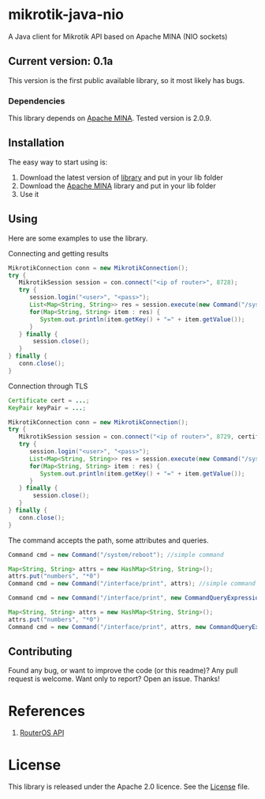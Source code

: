 # mikrotik-java-nio

A Java client for Mikrotik API based on Apache MINA (NIO sockets)

## Current version: 0.1a

This version is the first public available library, so it most likely has bugs.

### Dependencies

This library depends on [Apache MINA](http://http://mina.apache.org/). Tested version is 2.0.9.

## Installation

The easy way to start using is:

1. Download the latest version of [library](https://github.com/danlobo/mikrotik-java-nio/releases/) and put in your lib folder
2. Download the [Apache MINA](http://http://mina.apache.org/) library and put in your lib folder
3. Use it

## Using

Here are some examples to use the library.

Connecting and getting results
```java
MikrotikConnection conn = new MikrotikConnection();
try {
   MikrotikSession session = con.connect("<ip of router>", 8728);
   try {
      session.login("<user>", "<pass>");
      List<Map<String, String>> res = session.execute(new Command("/system/routerboard/print"));
      for(Map<String, String> item : res) {
         System.out.println(item.getKey() + "=" + item.getValue());
      }
   } finally {
       session.close();
   }
} finally {
   conn.close();
}
```

Connection through TLS
```java
Certificate cert = ...;
KeyPair keyPair = ...;

MikrotikConnection conn = new MikrotikConnection();
try {
   MikrotikSession session = con.connect("<ip of router>", 8729, certificate, keyPair.private);
   try {
      session.login("<user>", "<pass>");
      List<Map<String, String>> res = session.execute(new Command("/system/routerboard/print"));
      for(Map<String, String> item : res) {
         System.out.println(item.getKey() + "=" + item.getValue());
      }
   } finally {
       session.close();
   }
} finally {
   conn.close();
}
```

The command accepts the path, some attributes and queries.

```java
Command cmd = new Command("/system/reboot"); //simple command
```

```java
Map<String, String> attrs = new HashMap<String, String>();
attrs.put("numbers", "*0")
Command cmd = new Command("/interface/print", attrs); //simple command with attributes
```

```java
Command cmd = new Command("/interface/print", new CommandQueryExpression("name", CommandQueryOperation.EQUALS, "ether1")); //simple command with query
```

```java
Map<String, String> attrs = new HashMap<String, String>();
attrs.put("numbers", "*0")
Command cmd = new Command("/interface/print", attrs, new CommandQueryExpression("name", CommandQueryOperation.EQUALS, "ether1"));
```

## Contributing

Found any bug, or want to improve the code (or this readme)? Any pull request is welcome. Want only to report? Open an issue. Thanks!

# References

1. [RouterOS API](http://wiki.mikrotik.com/wiki/Manual:API)

# License

This library is released under the Apache 2.0 licence. See the [License](LICENSE) file.
